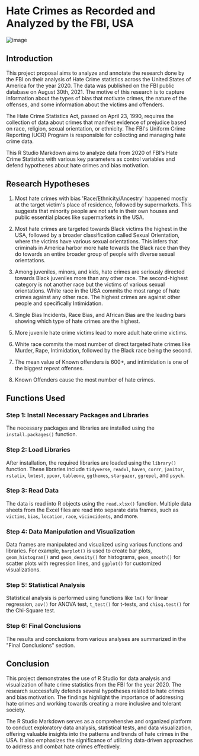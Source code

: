 # Hate Crimes as Recorded and Analyzed by the FBI, USA
![image](https://github.com/rbga/RNotebookDataAnalysis/assets/75168756/9503da06-7afb-483c-967e-54dc24b97ca8)

## Introduction

This project proposal aims to analyze and annotate the research done by the FBI on their analysis of Hate Crime statistics across the United States of America for the year 2020. The data was published on the FBI public database on August 30th, 2021. The motive of this research is to capture information about the types of bias that motivate crimes, the nature of the offenses, and some information about the victims and offenders.

The Hate Crime Statistics Act, passed on April 23, 1990, requires the collection of data about crimes that manifest evidence of prejudice based on race, religion, sexual orientation, or ethnicity. The FBI's Uniform Crime Reporting (UCR) Program is responsible for collecting and managing hate crime data.

This R Studio Markdown aims to analyze data from 2020 of FBI's Hate Crime Statistics with various key parameters as control variables and defend hypotheses about hate crimes and bias motivation.

## Research Hypotheses

1. Most hate crimes with bias 'Race/Ethnicity/Ancestry' happened mostly at the target victim's place of residence, followed by supermarkets. This suggests that minority people are not safe in their own houses and public essential places like supermarkets in the USA.

2. Most hate crimes are targeted towards Black victims the highest in the USA, followed by a broader classification called Sexual Orientation, where the victims have various sexual orientations. This infers that criminals in America harbor more hate towards the Black race than they do towards an entire broader group of people with diverse sexual orientations.

3. Among juveniles, minors, and kids, hate crimes are seriously directed towards Black juveniles more than any other race. The second-highest category is not another race but the victims of various sexual orientations. White race in the USA commits the most range of hate crimes against any other race. The highest crimes are against other people and specifically Intimidation.

4. Single Bias Incidents, Race Bias, and African Bias are the leading bars showing which type of hate crimes are the highest.

5. More juvenile hate crime victims lead to more adult hate crime victims.

6. White race commits the most number of direct targeted hate crimes like Murder, Rape, Intimidation, followed by the Black race being the second.

7. The mean value of Known offenders is 600+, and intimidation is one of the biggest repeat offenses.

8. Known Offenders cause the most number of hate crimes.

## Functions Used

### Step 1: Install Necessary Packages and Libraries

The necessary packages and libraries are installed using the `install.packages()` function.

### Step 2: Load Libraries

After installation, the required libraries are loaded using the `library()` function. These libraries include `tidyverse`, `readxl`, `haven`, `corrr`, `janitor`, `rstatix`, `lmtest`, `ppcor`, `tableone`, `ggthemes`, `stargazer`, `ggrepel`, and `psych`.

### Step 3: Read Data

The data is read into R objects using the `read.xlsx()` function. Multiple data sheets from the Excel files are read into separate data frames, such as `victims`, `bias`, `location`, `race`, `vicincidents`, and more.

### Step 4: Data Manipulation and Visualization

Data frames are manipulated and visualized using various functions and libraries. For example, `barplot()` is used to create bar plots, `geom_histogram()` and `geom_density()` for histograms, `geom_smooth()` for scatter plots with regression lines, and `ggplot()` for customized visualizations.

### Step 5: Statistical Analysis

Statistical analysis is performed using functions like `lm()` for linear regression, `aov()` for ANOVA test, `t_test()` for t-tests, and `chisq.test()` for the Chi-Square test.

### Step 6: Final Conclusions

The results and conclusions from various analyses are summarized in the "Final Conclusions" section.

## Conclusion

This project demonstrates the use of R Studio for data analysis and visualization of hate crime statistics from the FBI for the year 2020. The research successfully defends several hypotheses related to hate crimes and bias motivation. The findings highlight the importance of addressing hate crimes and working towards creating a more inclusive and tolerant society.

The R Studio Markdown serves as a comprehensive and organized platform to conduct exploratory data analysis, statistical tests, and data visualization, offering valuable insights into the patterns and trends of hate crimes in the USA. It also emphasizes the significance of utilizing data-driven approaches to address and combat hate crimes effectively.
